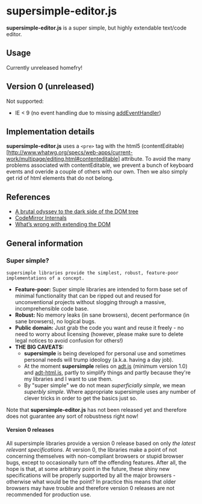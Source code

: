 # supersimple-editor.js

**supersimple-editor.js** is a super simple, but highly extendable text/code editor.

## Usage

Currently unreleased homefry!

## Version 0 (unreleased)

Not supported:

* IE < 9 (no event handling due to missing [addEventHandler](https://developer.mozilla.org/en/DOM/element.addEventListener))

## Implementation details

**supersimple-editor.js** uses a `<pre>` tag with the html5 (contentEditable)[http://www.whatwg.org/specs/web-apps/current-work/multipage/editing.html#contenteditable] attribute.
To avoid the many problems associated with contentEditable, we prevent a bunch of keyboard events and overide a couple of others with our own.
Then we also simply get rid of html elements that do not belong.

## References

* [A brutal odyssey to the dark side of the DOM tree](http://codemirror.net/1/story.html)
* [CodeMirror Internals](http://codemirror.net/doc/internals.html)
* [What’s wrong with extending the DOM](http://perfectionkills.com/whats-wrong-with-extending-the-dom/)

## General information

### Super simple?

    supersimple libraries provide the simplest, robust, feature-poor implementations of a concept.

* **Feature-poor:** Super simple libraries are intended to form base set of minimal functionality that can be ripped out and reused for unconventional projects without slogging through a massive, incomprehensible code base.
* **Robust:** No memory leaks (in sane browsers), decent performance (in sane browsers), no logical bugs.
* **Public domain:** Just grab the code you want and reuse it freely - no need to worry about licensing (however, please make sure to delete legal notices to avoid confusion for others!)
* **THE BIG CAVEATS:** 
  * **supersimple** is being developed for personal use and sometimes personal needs will trump ideology (a.k.a. having a day job).
  * At the moment **supersimple** relies on [adt.js](https://github.com/rehno-lindeque/adt.js) (minimum version 1.0) and [adt-html.js](https://github.com/rehno-lindeque/adt-html.js), partly to simplify things and partly because they're my libraries and I want to use them.
  * By "super simple" we do not mean *superficially simple*, we mean *superbly simple*. Where appropriate supersimple uses any number of clever tricks in order to get the basics just so.

Note that **supersimple-editor.js** has not been released yet and therefore does not guarantee any sort of robustness right now!

#### Version 0 releases

All supersimple libraries provide a version 0 release based on only *the latest relevant specifications*.
At version 0, the libraries make a point of not concerning themselves with non-compliant browsers or stupid browser bugs, except to occasionally turn off the offending features.
After all, the hope is that, at some arbitrary point in the future, these shiny new specifications will be properly supported by all the major browsers - otherwise what would be the point?
In practice this means that older browsers may have trouble and therefore version 0 releases are not recommended for production use.
